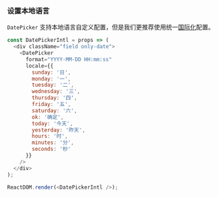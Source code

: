 ### 设置本地语言

`DatePicker` 支持本地语言自定义配置，但是我们更推荐使用统一[国际化](guide/intl)配置。

<!--start-code-->
```js
const DatePickerIntl = props => (
  <div className="field only-date">
    <DatePicker
      format="YYYY-MM-DD HH:mm:ss"
      locale={{
        sunday: '日',
        monday: '一',
        tuesday: '二',
        wednesday: '三',
        thursday: '四',
        friday: '五',
        saturday: '六',
        ok: '确定',
        today: '今天',
        yesterday: '昨天',
        hours: '时',
        minutes: '分',
        seconds: '秒'
      }}
    />
  </div>
);

ReactDOM.render(<DatePickerIntl />);

```
<!--end-code-->
